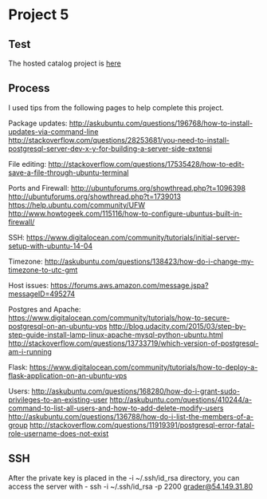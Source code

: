 # Project 5 

## Test

The hosted catalog project is [here](http://54.149.31.80/)

## Process

I used tips from the following pages to help complete this project.

Package updates:
http://askubuntu.com/questions/196768/how-to-install-updates-via-command-line
http://stackoverflow.com/questions/28253681/you-need-to-install-postgresql-server-dev-x-y-for-building-a-server-side-extensi

File editing:
http://stackoverflow.com/questions/17535428/how-to-edit-save-a-file-through-ubuntu-terminal

Ports and Firewall:
http://ubuntuforums.org/showthread.php?t=1096398
http://ubuntuforums.org/showthread.php?t=1739013
https://help.ubuntu.com/community/UFW
http://www.howtogeek.com/115116/how-to-configure-ubuntus-built-in-firewall/

SSH:
https://www.digitalocean.com/community/tutorials/initial-server-setup-with-ubuntu-14-04

Timezone:
http://askubuntu.com/questions/138423/how-do-i-change-my-timezone-to-utc-gmt

Host issues:
https://forums.aws.amazon.com/message.jspa?messageID=495274

Postgres and Apache:
https://www.digitalocean.com/community/tutorials/how-to-secure-postgresql-on-an-ubuntu-vps
http://blog.udacity.com/2015/03/step-by-step-guide-install-lamp-linux-apache-mysql-python-ubuntu.html
http://stackoverflow.com/questions/13733719/which-version-of-postgresql-am-i-running

Flask:
https://www.digitalocean.com/community/tutorials/how-to-deploy-a-flask-application-on-an-ubuntu-vps

Users:
http://askubuntu.com/questions/168280/how-do-i-grant-sudo-privileges-to-an-existing-user
http://askubuntu.com/questions/410244/a-command-to-list-all-users-and-how-to-add-delete-modify-users
http://askubuntu.com/questions/136788/how-do-i-list-the-members-of-a-group
http://stackoverflow.com/questions/11919391/postgresql-error-fatal-role-username-does-not-exist

## SSH
After the private key is placed in the -i ~/.ssh/id_rsa directory, you can access the server with -
ssh -i ~/.ssh/id_rsa -p 2200 grader@54.149.31.80





